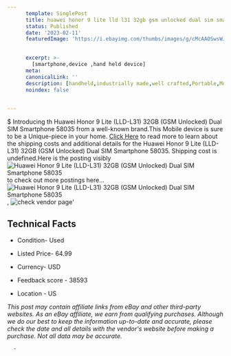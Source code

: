 ```yaml
---
      template: SinglePost
      title: huawei honor 9 lite lld l31 32gb gsm unlocked dual sim smartphone 58035
      status: Published
      date: '2023-02-11'
      featuredImage: 'https://i.ebayimg.com/thumbs/images/g/cMcAAOSwsWJiPx9b/s-l225.jpg'
       

      excerpt: >-
        [smartphone,device ,hand held device]
      meta:
      canonicalLink: ''
      description: [handheld,industrially made,well crafted,Portable,Mobile,Compact,Convenient,Lightweight,Maneuverable,Man-portable,Miniature,Carriable,Hand-held,Light,Holdable,Transportable,Mobile device,Pocket-sized,On-the-go,Wireless,Cordless,Compact size,Convenient size, smartphone,device ,hand held device]
      noindex: false
      

---
```

$
      Introducing th Huawei Honor 9 Lite (LLD-L31) 32GB (GSM Unlocked) Dual SIM Smartphone 58035 from a well-known brand.This Mobile device  is sure to be a Unique-piece in your home. [Click Here](https://www.ebay.com/itm/134269780894?hash=item1f431a439e%3Ag%3AcMcAAOSwsWJiPx9b&mkevt=1&mkcid=1&mkrid=711-53200-19255-0&campid=%253CePNCampaignId%253E&customid=%253CreferenceId%253E&toolid=10049) to read more to learn about the shipping costs and additional details for the Huawei Honor 9 Lite (LLD-L31) 32GB (GSM Unlocked) Dual SIM Smartphone 58035. Shipping cost is undefined.Here is the posting visibly ![Huawei Honor 9 Lite (LLD-L31) 32GB (GSM Unlocked) Dual SIM Smartphone 58035](https://i.ebayimg.com/thumbs/images/g/cMcAAOSwsWJiPx9b/s-l225.jpg) to check out more postings here... ![Huawei Honor 9 Lite (LLD-L31) 32GB (GSM Unlocked) Dual SIM Smartphone 58035](https://i.ebayimg.com/images/g/cMcAAOSwsWJiPx9b/s-l1600.jpg), ![check vendor page](https://origin-galleryplus.ebayimg.com/ws/web/134269780894_2_0_1/225x225.jpg,https://origin-galleryplus.ebayimg.com/ws/web/134269780894_3_0_1/225x225.jpg,https://origin-galleryplus.ebayimg.com/ws/web/134269780894_4_0_1/225x225.jpg,https://origin-galleryplus.ebayimg.com/ws/web/134269780894_5_0_1/225x225.jpg,https://origin-galleryplus.ebayimg.com/ws/web/134269780894_6_0_1/225x225.jpg,https://origin-galleryplus.ebayimg.com/ws/web/134269780894_7_0_1/225x225.jpg)'

      

 ## Technical Facts 



     
      

 - Condition- Used 


      

 - Listed Price- 64.99 


      

 - Currency- USD 


      

 - Feedback score - 38593 


      

 - Location - US 


      
      

 *_This post may contain affiliate links from eBay and other third-party websites. As an eBay affiliate, we earn from qualifying purchases. Although we do our best to keep the information up-to-date and accurate, please check the date and all details with the vendor's website before making a purchase. Not all data may be accurate._*




      -
